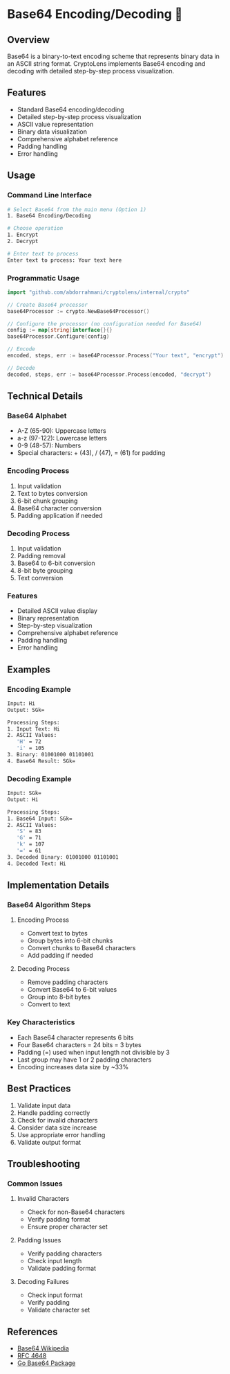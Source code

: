 # Base64 Encoding/Decoding 📝

## Overview
Base64 is a binary-to-text encoding scheme that represents binary data in an ASCII string format. CryptoLens implements Base64 encoding and decoding with detailed step-by-step process visualization.

## Features
- Standard Base64 encoding/decoding
- Detailed step-by-step process visualization
- ASCII value representation
- Binary data visualization
- Comprehensive alphabet reference
- Padding handling
- Error handling

## Usage

### Command Line Interface
```bash
# Select Base64 from the main menu (Option 1)
1. Base64 Encoding/Decoding

# Choose operation
1. Encrypt
2. Decrypt

# Enter text to process
Enter text to process: Your text here
```

### Programmatic Usage
```go
import "github.com/abdorrahmani/cryptolens/internal/crypto"

// Create Base64 processor
base64Processor := crypto.NewBase64Processor()

// Configure the processor (no configuration needed for Base64)
config := map[string]interface{}{}
base64Processor.Configure(config)

// Encode
encoded, steps, err := base64Processor.Process("Your text", "encrypt")

// Decode
decoded, steps, err := base64Processor.Process(encoded, "decrypt")
```

## Technical Details

### Base64 Alphabet
- A-Z (65-90): Uppercase letters
- a-z (97-122): Lowercase letters
- 0-9 (48-57): Numbers
- Special characters: + (43), / (47), = (61) for padding

### Encoding Process
1. Input validation
2. Text to bytes conversion
3. 6-bit chunk grouping
4. Base64 character conversion
5. Padding application if needed

### Decoding Process
1. Input validation
2. Padding removal
3. Base64 to 6-bit conversion
4. 8-bit byte grouping
5. Text conversion

### Features
- Detailed ASCII value display
- Binary representation
- Step-by-step visualization
- Comprehensive alphabet reference
- Padding handling
- Error handling

## Examples

### Encoding Example
```bash
Input: Hi
Output: SGk=

Processing Steps:
1. Input Text: Hi
2. ASCII Values:
   'H' = 72
   'i' = 105
3. Binary: 01001000 01101001
4. Base64 Result: SGk=
```

### Decoding Example
```bash
Input: SGk=
Output: Hi

Processing Steps:
1. Base64 Input: SGk=
2. ASCII Values:
   'S' = 83
   'G' = 71
   'k' = 107
   '=' = 61
3. Decoded Binary: 01001000 01101001
4. Decoded Text: Hi
```

## Implementation Details

### Base64 Algorithm Steps
1. Encoding Process
   - Convert text to bytes
   - Group bytes into 6-bit chunks
   - Convert chunks to Base64 characters
   - Add padding if needed

2. Decoding Process
   - Remove padding characters
   - Convert Base64 to 6-bit values
   - Group into 8-bit bytes
   - Convert to text

### Key Characteristics
- Each Base64 character represents 6 bits
- Four Base64 characters = 24 bits = 3 bytes
- Padding (=) used when input length not divisible by 3
- Last group may have 1 or 2 padding characters
- Encoding increases data size by ~33%

## Best Practices
1. Validate input data
2. Handle padding correctly
3. Check for invalid characters
4. Consider data size increase
5. Use appropriate error handling
6. Validate output format

## Troubleshooting

### Common Issues
1. Invalid Characters
   - Check for non-Base64 characters
   - Verify padding format
   - Ensure proper character set

2. Padding Issues
   - Verify padding characters
   - Check input length
   - Validate padding format

3. Decoding Failures
   - Check input format
   - Verify padding
   - Validate character set

## References
- [Base64 Wikipedia](https://en.wikipedia.org/wiki/Base64)
- [RFC 4648](https://tools.ietf.org/html/rfc4648)
- [Go Base64 Package](https://pkg.go.dev/encoding/base64) 